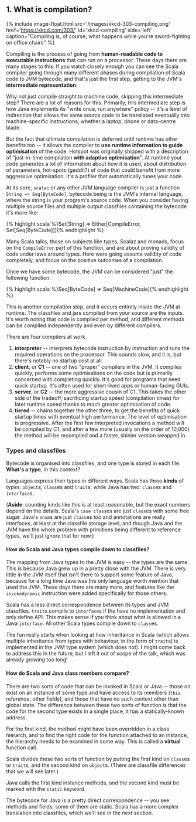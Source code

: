 ## 1. What is compilation?

{% include image-float.html src='/images/xkcd-303-compiling.png' href='https://xkcd.com/303/' id='xkcd-compiling' side='left' caption="Compiling is, of course, what happens while you're sword-fighting on office chairs" %}

Compiling is the process of going from **human-readable code to executable instructions** that can run on a processor. These days there are many stages to this. If you watch closely enough you can see the Scala compiler going through many different phases during compilation of Scala code to JVM bytecode, and that's just the first step, getting to the JVM's **intermediate representation**.

Why not just compile straight to machine code, skipping this intermediate step? There are a lot of reasons for this. Primarily, this intermediate step is how Java implements its "write once, run anywhere" policy -- it's a level of indirection that allows the same source code to be translated eventually into machine-specific instructions, whether a laptop, phone or data-centre blade.

But the fact that ultimate compilation is deferred until runtime has other benefits too -- it allows the compiler to **use runtime information to guide optimisation** of the code. Hotspot was originally shipped with a description of "just-in-time compilation **with adaptive optimisation**". At runtime your code generates a lot of information about how it is used, about distribution of parameters, hot-spots (geddit?) of code that could benefit from more aggressive optimisation. It's a profiler that automatically tunes your code.

At its core, `scalac` or any other JVM language compiler is just a function `String => Seq[ByteCode]`, bytecode being is the JVM's internal language, where the string is your program's source code. When you consider having multiple source files and multiple output classfiles containing the bytecode it's more like:

{% highlight scala %}Set[String] => Either[CompileError, Set[Seq[ByteCode]]]{% endhighlight %}

Many Scala talks, those on subjects like types, Scalaz and monads, focus on the `CompileError` part of this function, and are about proving validity of code under laws around types. Here were going assume validity of code completely, and focus on the positive outcomes of a compilation.

Once we have some bytecode, the JVM can be considered "just" the following function:

{% highlight scala %}Seq[ByteCode] => Seq[MachineCode]{% endhighlight %}

This is another compilation step, and it occurs entirely inside the JVM at runtime. The classfiles and jars compiled from your source are the inputs. It's worth noting that code is compiled per method, and different methods can be compiled independently and even by different compilers.

There are four compilers at work.

1. **interpreter** -- interprets bytecode instruction by instruction and runs the required operations on the processor. This sounds slow, and it is, but there's notably no startup cost at all.
1. **client**, or **C1** -- one of two "proper" compilers in the JVM. It compiles quickly, performs some optimisations on the code but is primarily concerned with completing quickly. It's good for programs that need quick startup. It's often used for short-lived apps or human-facing GUIs.
1. **server**, or **C2** -- the more aggressive cousin of C1. This takes the other side of the tradeoff, sacrificing startup speed (compilation times) for later runtime speed thanks to much greater optimisation of code.
1. **tiered** -- chains together the other three, to get the benefits of quick startup times with eventual high performance. The level of optimisation is progressive. After the first few interpreted invocations a method will be compiled by C1, and after a few more (usually on the order of 10,000) the method will be recompiled and a faster, shinier version swapped in.

### Types and classfiles

Bytecode is organised into classfiles, and one type is stored in each file. **What's a type**, in this context?

Languages express their types in different ways. Scala has three **kinds** of types: `object`s, `class`es and `trait`s; while Java has two: `class`es and `interface`s.

(**Aside**: counting kinds like this is at least reasonable, but the exact numbers depend on the details. Scala's `case class`es are just `class`es with some free sugar. Java's `enum`s are just `class`es too and annotations are really interfaces, at least at the classfile storage level, and though Java and the JVM have the whole problem with primitives being different to reference types, we'll just ignore that for now.)

#### How do Scala and Java types compile down to classfiles?

The mapping from Java types to the JVM is easy -- the types are the same. This is because Java grew up in a pretty close with the JVM. There is very little in the JVM itself that isn't there to support some feature of Java, because for a long time Java was the only language worth mention that used the JVM. These days there are many more, and features like the `invokedynamic` instruction were added specifically for those others.

Scala has a less direct correspondence between its types and JVM classfiles. `trait`s compile to `interface`s if the have no implementation and only define API. This makes sense if you think about what is allowed in a Java `interface`. All other Scala types compile down to `class`es.

The fun really starts when looking at how inheritance in Scala (which allows multiple inheritance from types with behaviour, in the form of `trait`s) is implemented in the JVM type system (which does not). I might come back to address this in the future, but I left it out of scope of the talk, which was already growing too long!

#### How do Scala and Java class members compare?

There are two sorts of code that can be invoked in Scala or Java -- those on exist on an instance of some type and have access to its members (`this` reference, other fields), and those that have no such context other than global state. The difference between these two sorts of function is that the code for the second type exists in a single place, it has a statically-known address.

For the first kind, the method might have been overridden in a class hierarch, and to find the right code for the function attached to an instance, the hierarchy needs to be examined in some way. This is called a **virtual** function call.

Scala divides these two sorts of function by putting the first kind on `class`es or `trait`s, and the second kind on `object`s. (There are classfile differences that we will see later.)

Java calls the first kind instance methods, and the second kind must be marked with the `static` keyword.

The bytecode for Java is a pretty direct correspondence -- you see methods and fields, some of them are static. Scala has a more complex translation into classfiles, which we'll see in the next section.
